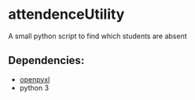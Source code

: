# attendenceUtility
 A small python script to find which students are absent
 
 ## Dependencies:
 - [openpyxl](https://openpyxl.readthedocs.io/en/stable/index.html)
 - python 3
 
